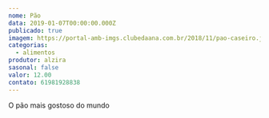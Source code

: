 ```yaml
---
nome: Pão
data: 2019-01-07T00:00:00.000Z
publicado: true 
imagem: https://portal-amb-imgs.clubedaana.com.br/2018/11/pao-caseiro.jpg
categorias:
  - alimentos
produtor: alzira
sasonal: false
valor: 12.00
contato: 61981928838
---
```




O pão mais gostoso do mundo


